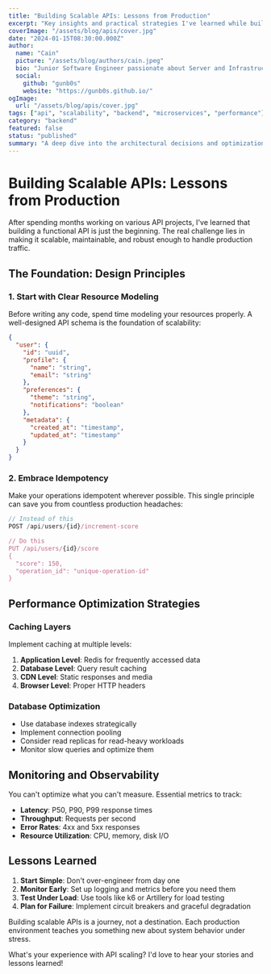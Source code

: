 ```yaml
---
title: "Building Scalable APIs: Lessons from Production"
excerpt: "Key insights and practical strategies I've learned while building and scaling APIs in production environments."
coverImage: "/assets/blog/apis/cover.jpg"
date: "2024-01-15T08:30:00.000Z"
author:
  name: "Cain"
  picture: "/assets/blog/authors/cain.jpeg"
  bio: "Junior Software Engineer passionate about Server and Infrastructure Engineering"
  social:
    github: "gunb0s"
    website: "https://gunb0s.github.io/"
ogImage:
  url: "/assets/blog/apis/cover.jpg"
tags: ["api", "scalability", "backend", "microservices", "performance"]
category: "backend"
featured: false
status: "published"
summary: "A deep dive into the architectural decisions and optimization techniques that make APIs truly scalable."
---
```


# Building Scalable APIs: Lessons from Production

After spending months working on various API projects, I've learned that building a functional API is just the beginning. The real challenge lies in making it scalable, maintainable, and robust enough to handle production traffic.

## The Foundation: Design Principles

### 1. Start with Clear Resource Modeling

Before writing any code, spend time modeling your resources properly. A well-designed API schema is the foundation of scalability:

```json
{
  "user": {
    "id": "uuid",
    "profile": {
      "name": "string",
      "email": "string"
    },
    "preferences": {
      "theme": "string",
      "notifications": "boolean"
    },
    "metadata": {
      "created_at": "timestamp",
      "updated_at": "timestamp"
    }
  }
}
```

### 2. Embrace Idempotency

Make your operations idempotent wherever possible. This single principle can save you from countless production headaches:

```javascript
// Instead of this
POST /api/users/{id}/increment-score

// Do this
PUT /api/users/{id}/score
{
  "score": 150,
  "operation_id": "unique-operation-id"
}
```

## Performance Optimization Strategies

### Caching Layers

Implement caching at multiple levels:

1. **Application Level**: Redis for frequently accessed data
2. **Database Level**: Query result caching
3. **CDN Level**: Static responses and media
4. **Browser Level**: Proper HTTP headers

### Database Optimization

- Use database indexes strategically
- Implement connection pooling
- Consider read replicas for read-heavy workloads
- Monitor slow queries and optimize them

## Monitoring and Observability

You can't optimize what you can't measure. Essential metrics to track:

- **Latency**: P50, P90, P99 response times
- **Throughput**: Requests per second
- **Error Rates**: 4xx and 5xx responses
- **Resource Utilization**: CPU, memory, disk I/O

## Lessons Learned

1. **Start Simple**: Don't over-engineer from day one
2. **Monitor Early**: Set up logging and metrics before you need them
3. **Test Under Load**: Use tools like k6 or Artillery for load testing
4. **Plan for Failure**: Implement circuit breakers and graceful degradation

Building scalable APIs is a journey, not a destination. Each production environment teaches you something new about system behavior under stress.

What's your experience with API scaling? I'd love to hear your stories and lessons learned!
